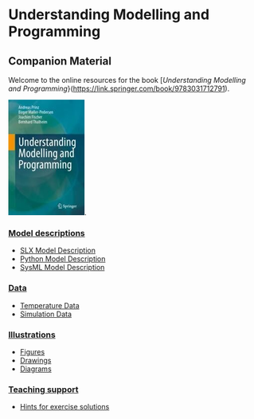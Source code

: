 # Understanding Modelling and Programming
## Companion Material

Welcome to the online resources for the book [*Understanding Modelling and Programming*}(https://link.springer.com/book/9783031712791).

[![book cover page](images/coverSmall.jpg "Book cover page")](https://link.springer.com/book/9783031712791).

### [Model descriptions](ModelDescriptions)
* [SLX Model Description](ModelDescriptions/RoomModelSLX)
* [Python Model Description](ModelDescriptions/RoomModelPython)
* [SysML Model Description](ModelDescriptions/RoomModelSysML)

### [Data](Data)
* [Temperature Data](Data/TemperaturData)
* [Simulation Data](Data/SimulationData)

### [Illustrations](Illustrations)
* [Figures](Illustrations/Figures)
* [Drawings](Illustrations/Drawings)
* [Diagrams](Illustrations/Diagrams)

### [Teaching support](Teaching)
* [Hints for exercise solutions](Teaching/SolutionHints)
